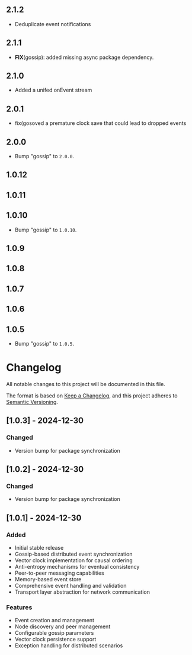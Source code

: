 ## 2.1.2

 - Deduplicate event notifications

## 2.1.1

 - **FIX**(gossip): added missing async package dependency.

## 2.1.0

 - Added a unifed onEvent stream

## 2.0.1

 - fix(gosoved a premature clock save that could lead to dropped events

## 2.0.0

 - Bump "gossip" to `2.0.0`.

## 1.0.12

## 1.0.11

## 1.0.10

 - Bump "gossip" to `1.0.10`.

## 1.0.9

## 1.0.8

## 1.0.7

## 1.0.6

## 1.0.5

 - Bump "gossip" to `1.0.5`.

# Changelog

All notable changes to this project will be documented in this file.

The format is based on [Keep a Changelog](https://keepachangelog.com/en/1.0.0/),
and this project adheres to [Semantic Versioning](https://semver.org/spec/v2.0.0.html).

## [1.0.3] - 2024-12-30

### Changed
- Version bump for package synchronization

## [1.0.2] - 2024-12-30

### Changed
- Version bump for package synchronization

## [1.0.1] - 2024-12-30

### Added
- Initial stable release
- Gossip-based distributed event synchronization
- Vector clock implementation for causal ordering
- Anti-entropy mechanisms for eventual consistency
- Peer-to-peer messaging capabilities
- Memory-based event store
- Comprehensive event handling and validation
- Transport layer abstraction for network communication

### Features
- Event creation and management
- Node discovery and peer management  
- Configurable gossip parameters
- Vector clock persistence support
- Exception handling for distributed scenarios